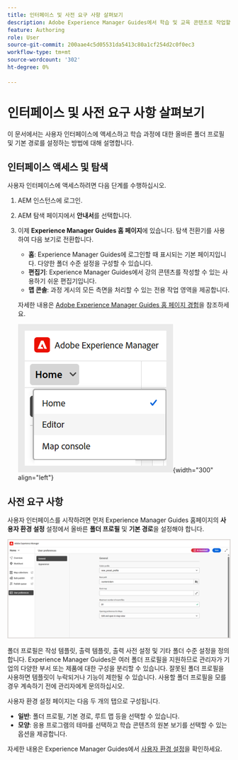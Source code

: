 ```yaml
---
title: 인터페이스 및 사전 요구 사항 살펴보기
description: Adobe Experience Manager Guides에서 학습 및 교육 콘텐츠로 작업할 때 발생하는 인터페이스와 사전 요구 사항을 살펴보십시오.
feature: Authoring
role: User
source-git-commit: 200aae4c5d05531da5413c80a1cf254d2c0f0ec3
workflow-type: tm+mt
source-wordcount: '302'
ht-degree: 0%

---
```


# 인터페이스 및 사전 요구 사항 살펴보기

이 문서에서는 사용자 인터페이스에 액세스하고 학습 과정에 대한 올바른 폴더 프로필 및 기본 경로를 설정하는 방법에 대해 설명합니다.

## 인터페이스 액세스 및 탐색

사용자 인터페이스에 액세스하려면 다음 단계를 수행하십시오.

1. AEM 인스턴스에 로그인.
2. AEM 탐색 페이지에서 **안내서**&#x200B;를 선택합니다.
3. 이제 **Experience Manager Guides 홈 페이지**&#x200B;에 있습니다. 탐색 전환기를 사용하여 다음 보기로 전환합니다.

   - **홈**: Experience Manager Guides에 로그인할 때 표시되는 기본 페이지입니다. 다양한 폴더 수준 설정을 구성할 수 있습니다.
   - **편집기**: Experience Manager Guides에서 강의 콘텐츠를 작성할 수 있는 사용하기 쉬운 편집기입니다.
   - **맵 콘솔**: 과정 게시의 모든 측면을 처리할 수 있는 전용 작업 영역을 제공합니다.

   자세한 내용은 [Adobe Experience Manager Guides 홈 페이지 경험](../user-guide/intro-home-page.md)을 참조하세요.

   ![](assets/aem-navigation-switcher.png){width="300" align="left"}

## 사전 요구 사항

사용자 인터페이스를 시작하려면 먼저 Experience Manager Guides 홈페이지의 **사용자 환경 설정** 설정에서 올바른 **폴더 프로필** 및 **기본 경로**&#x200B;을 설정해야 합니다.

![](assets/setup-folder-profile.png)

폴더 프로필은 작성 템플릿, 출력 템플릿, 출력 사전 설정 및 기타 폴더 수준 설정을 정의합니다. Experience Manager Guides은 여러 폴더 프로필을 지원하므로 관리자가 기업의 다양한 부서 또는 제품에 대한 구성을 분리할 수 있습니다. 잘못된 폴더 프로필을 사용하면 템플릿이 누락되거나 기능이 제한될 수 있습니다. 사용할 폴더 프로필을 모를 경우 계속하기 전에 관리자에게 문의하십시오.

사용자 환경 설정 페이지는 다음 두 개의 탭으로 구성됩니다.

- **일반**: 폴더 프로필, 기본 경로, 루트 맵 등을 선택할 수 있습니다.
- **모양**: 응용 프로그램의 테마를 선택하고 학습 콘텐츠의 원본 보기를 선택할 수 있는 옵션을 제공합니다.

자세한 내용은 Experience Manager Guides에서 [사용자 환경 설정](../user-guide/intro-home-page.md#user-preferences)을 확인하세요.










